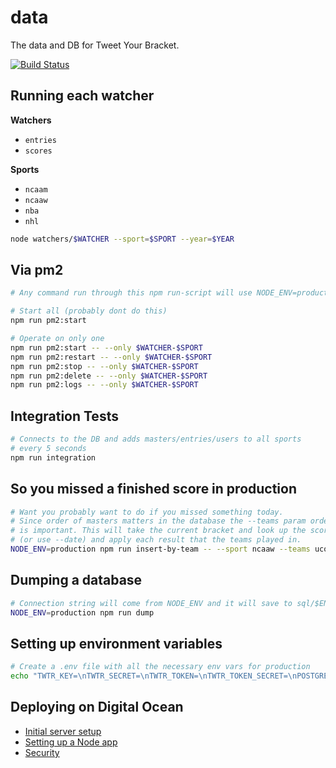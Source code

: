 data
=================

The data and DB for Tweet Your Bracket.

[![Build Status](https://travis-ci.org/tweetyourbracket/data.svg?branch=master)](https://travis-ci.org/tweetyourbracket/data)


## Running each watcher

**Watchers**

- `entries`
- `scores`

**Sports**

- `ncaam`
- `ncaaw`
- `nba`
- `nhl`

```sh
node watchers/$WATCHER --sport=$SPORT --year=$YEAR
```


## Via pm2

```sh
# Any command run through this npm run-script will use NODE_ENV=production

# Start all (probably dont do this)
npm run pm2:start

# Operate on only one
npm run pm2:start -- --only $WATCHER-$SPORT
npm run pm2:restart -- --only $WATCHER-$SPORT
npm run pm2:stop -- --only $WATCHER-$SPORT
npm run pm2:delete -- --only $WATCHER-$SPORT
npm run pm2:logs -- --only $WATCHER-$SPORT
```


## Integration Tests

```sh
# Connects to the DB and adds masters/entries/users to all sports
# every 5 seconds
npm run integration
```


## So you missed a finished score in production

```sh
# Want you probably want to do if you missed something today.
# Since order of masters matters in the database the --teams param order
# is important. This will take the current bracket and look up the scores for today
# (or use --date) and apply each result that the teams played in.
NODE_ENV=production npm run insert-by-team -- --sport ncaaw --teams uconn "notre dame"
```

## Dumping a database

```sh
# Connection string will come from NODE_ENV and it will save to sql/$ENV.sql
NODE_ENV=production npm run dump
```

## Setting up environment variables

```sh
# Create a .env file with all the necessary env vars for production
echo "TWTR_KEY=\nTWTR_SECRET=\nTWTR_TOKEN=\nTWTR_TOKEN_SECRET=\nPOSTGRES_URL=\n" > .env
```

## Deploying on Digital Ocean

- [Initial server setup](https://www.digitalocean.com/community/tutorials/initial-server-setup-with-ubuntu-14-04)
- [Setting up a Node app](https://www.digitalocean.com/community/tutorials/how-to-set-up-a-node-js-application-for-production-on-ubuntu-14-04)
- [Security](https://help.ubuntu.com/community/AutomaticSecurityUpdates)
